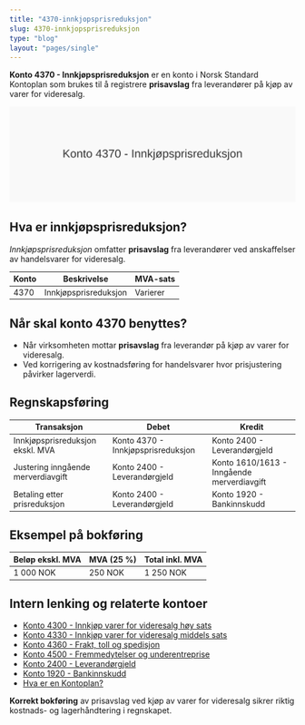 ```yaml
---
title: "4370-innkjopsprisreduksjon"
slug: 4370-innkjopsprisreduksjon
type: "blog"
layout: "pages/single"
---
```


**Konto 4370 - Innkjøpsprisreduksjon** er en konto i Norsk Standard Kontoplan som brukes til å registrere **prisavslag** fra leverandører på kjøp av varer for videresalg.

![Illustrasjon av konto 4370 Innkjøpsprisreduksjon](4370-innkjopsprisreduksjon-image.svg)

## Hva er innkjøpsprisreduksjon?

*Innkjøpsprisreduksjon* omfatter **prisavslag** fra leverandører ved anskaffelser av handelsvarer for videresalg.

| Konto | Beskrivelse               | MVA-sats |
|-------|---------------------------|----------|
| 4370  | Innkjøpsprisreduksjon     | Varierer |

## Når skal konto 4370 benyttes?

* Når virksomheten mottar **prisavslag** fra leverandør på kjøp av varer for videresalg.
* Ved korrigering av kostnadsføring for handelsvarer hvor prisjustering påvirker lagerverdi.

## Regnskapsføring

| Transaksjon                             | Debet                                     | Kredit                                       |
|-----------------------------------------|-------------------------------------------|----------------------------------------------|
| Innkjøpsprisreduksjon ekskl. MVA        | Konto 4370 - Innkjøpsprisreduksjon        | Konto 2400 - Leverandørgjeld                 |
| Justering inngående merverdiavgift      | Konto 2400 - Leverandørgjeld              | Konto 1610/1613 - Inngående merverdiavgift    |
| Betaling etter prisreduksjon            | Konto 2400 - Leverandørgjeld              | Konto 1920 - Bankinnskudd                    |

## Eksempel på bokføring

| Beløp ekskl. MVA | MVA (25 %) | Total inkl. MVA |
|------------------|------------|-----------------|
| 1 000 NOK        | 250 NOK    | 1 250 NOK       |

## Intern lenking og relaterte kontoer

* [Konto 4300 - Innkjøp varer for videresalg høy sats](/blogs/kontoplan/4300-innkjop-varer-for-videresalg-hoy-sats "Konto 4300 - Innkjøp varer for videresalg høy sats")
* [Konto 4330 - Innkjøp varer for videresalg middels sats](/blogs/kontoplan/4330-innkjop-varer-for-videresalg-middels-sats "Konto 4330 - Innkjøp varer for videresalg middels sats")
* [Konto 4360 - Frakt, toll og spedisjon](/blogs/kontoplan/4360-frakt-toll-og-spedisjon "Konto 4360 - Frakt, toll og spedisjon")
* [Konto 4500 - Fremmedytelser og underentreprise](/blogs/kontoplan/4500-fremmedytelser-og-underentreprise "Konto 4500 - Fremmedytelser og underentreprise")
* [Konto 2400 - Leverandørgjeld](/blogs/kontoplan/2400-leverandorgjeld "Konto 2400 - Leverandørgjeld")
* [Konto 1920 - Bankinnskudd](/blogs/kontoplan/1920-bankinnskudd "Konto 1920 - Bankinnskudd")
* [Hva er en Kontoplan?](/blogs/regnskap/hva-er-kontoplan "Hva er en Kontoplan? Komplett Guide til Kontoplaner i Norsk Regnskap")

**Korrekt bokføring** av prisavslag ved kjøp av varer for videresalg sikrer riktig kostnads- og lagerhåndtering i regnskapet.
